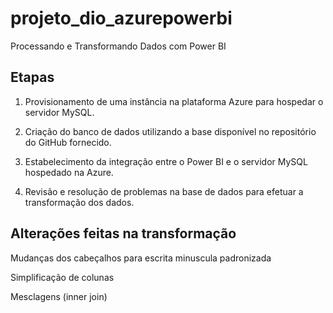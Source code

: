# projeto_dio_azurepowerbi

Processando e Transformando Dados com Power BI

## Etapas
1. Provisionamento de uma instância na plataforma Azure para hospedar o servidor MySQL.

2. Criação do banco de dados utilizando a base disponível no repositório do GitHub fornecido.

3. Estabelecimento da integração entre o Power BI e o servidor MySQL hospedado na Azure.

4. Revisão e resolução de problemas na base de dados para efetuar a transformação dos dados.

## Alterações feitas na transformação

Mudanças dos cabeçalhos para escrita minuscula padronizada

Simplificação de colunas

Mesclagens (inner join)
